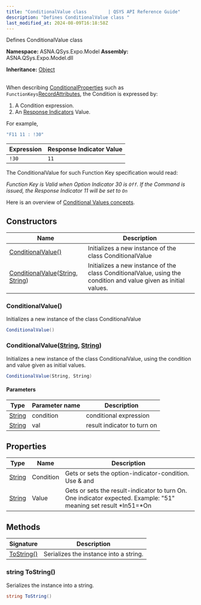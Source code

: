 ```yaml
---
title: "ConditionalValue class        | QSYS API Reference Guide"
description: "Defines ConditionalValue class "
last_modified_at: 2024-08-09T16:18:58Z
---
```


Defines ConditionalValue class

**Namespace:** ASNA.QSys.Expo.Model
**Assembly:** ASNA.QSys.Expo.Model.dll

**Inheritance:** [Object](https://docs.microsoft.com/en-us/dotnet/api/system.object)
<br>
<br>

When describing [ConditionalProperties](/reference/expo/qsys-expo-model/conditional-property.html) such as `FunctionKeys`[RecordAttributes](/reference/expo/qsys-expo-model/record-attribute.html), the Condition is expressed by:

1. A Condition expression.
2. An [Response Indicators](https://www.ibm.com/docs/en/i/7.2?topic=concepts-rpg-iv-indicators) Value. 

For example,

```cs
"F11 11 : !30"
```

| Expression | Response Indicator Value |
| --- | --- |
| `!30` | `11` |

The ConditionalValue for such Function Key specification would read:

*Function Key is Valid when Option Indicator 30 is `Off`. If the Command is issued, the Response Indicator 11 will be set to `On`*

Here is an overview of [Conditional Values concepts](/reference/expo/qsys-expo-model/landing-page-namespace.html#conditional-value).

## Constructors

| Name | Description |
| --- | --- |
| [ConditionalValue()](#conditionalvalue) | Initializes a new instance of the class ConditionalValue
| [ConditionalValue](#conditionalvaluestring-string)([String](https://docs.microsoft.com/en-us/dotnet/api/system.string), [String](https://docs.microsoft.com/en-us/dotnet/api/system.string)) | Initializes a new instance of the class ConditionalValue, using the condition and value given as initial values.

### ConditionalValue()

Initializes a new instance of the class ConditionalValue

```cs
ConditionalValue()
```

### ConditionalValue([String](https://docs.microsoft.com/en-us/dotnet/api/system.string), [String](https://docs.microsoft.com/en-us/dotnet/api/system.string))

Initializes a new instance of the class ConditionalValue, using the condition and value given as initial values.

```cs
ConditionalValue(String, String)
```

#### Parameters

| Type | Parameter name | Description
| --- | --- | ---
| [String](https://docs.microsoft.com/en-us/dotnet/api/system.string) | condition | conditional expression
| [String](https://docs.microsoft.com/en-us/dotnet/api/system.string) | val | result indicator to turn on

## Properties

| Type | Name | Description
| --- | --- | --- 
| [String](https://learn.microsoft.com/en-us/dotnet/api/system.string?view=net-8.0) | Condition | Gets or sets the option-indicator-condition. Use & and | for (AND OR). Use ! to negate. Example "!76 & 50" meaning: If Not(*Ind76) AND *Ind50 |
| [String](https://learn.microsoft.com/en-us/dotnet/api/system.string?view=net-8.0) | Value | Gets or sets the result-indicator to turn On. One indicator expected. Example: "51" meaning set result *In51=*On |

## Methods

| Signature | Description |
| --- | --- |
| [ToString()](#string-tostring) | Serializes the instance into a string.

### string ToString()

Serializes the instance into a string.

```cs
string ToString()
```
